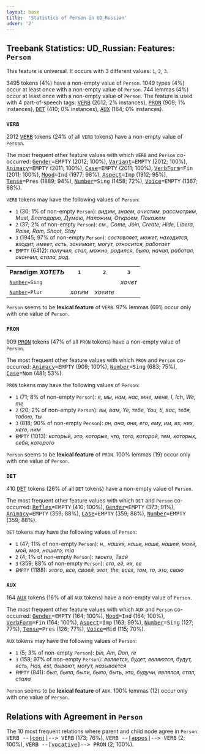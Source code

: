 ```yaml
---
layout: base
title:  'Statistics of Person in UD_Russian'
udver: '2'
---
```


## Treebank Statistics: UD_Russian: Features: `Person`

This feature is universal.
It occurs with 3 different values: `1`, `2`, `3`.

3495 tokens (4%) have a non-empty value of `Person`.
1049 types (4%) occur at least once with a non-empty value of `Person`.
744 lemmas (4%) occur at least once with a non-empty value of `Person`.
The feature is used with 4 part-of-speech tags: <tt><a href="ru-pos-VERB.html">VERB</a></tt> (2012; 2% instances), <tt><a href="ru-pos-PRON.html">PRON</a></tt> (909; 1% instances), <tt><a href="ru-pos-DET.html">DET</a></tt> (410; 0% instances), <tt><a href="ru-pos-AUX.html">AUX</a></tt> (164; 0% instances).

### `VERB`

2012 <tt><a href="ru-pos-VERB.html">VERB</a></tt> tokens (24% of all `VERB` tokens) have a non-empty value of `Person`.

The most frequent other feature values with which `VERB` and `Person` co-occurred: <tt><a href="ru-feat-Gender.html">Gender</a></tt><tt>=EMPTY</tt> (2012; 100%), <tt><a href="ru-feat-Variant.html">Variant</a></tt><tt>=EMPTY</tt> (2012; 100%), <tt><a href="ru-feat-Animacy.html">Animacy</a></tt><tt>=EMPTY</tt> (2011; 100%), <tt><a href="ru-feat-Case.html">Case</a></tt><tt>=EMPTY</tt> (2011; 100%), <tt><a href="ru-feat-VerbForm.html">VerbForm</a></tt><tt>=Fin</tt> (2011; 100%), <tt><a href="ru-feat-Mood.html">Mood</a></tt><tt>=Ind</tt> (1977; 98%), <tt><a href="ru-feat-Aspect.html">Aspect</a></tt><tt>=Imp</tt> (1912; 95%), <tt><a href="ru-feat-Tense.html">Tense</a></tt><tt>=Pres</tt> (1889; 94%), <tt><a href="ru-feat-Number.html">Number</a></tt><tt>=Sing</tt> (1458; 72%), <tt><a href="ru-feat-Voice.html">Voice</a></tt><tt>=EMPTY</tt> (1367; 68%).

`VERB` tokens may have the following values of `Person`:

* `1` (30; 1% of non-empty `Person`): <em>видим, знаем, очистим, рассмотрим, Must, Благодарю, Думаю, Наложим, Откроем, Покажем</em>
* `2` (37; 2% of non-empty `Person`): <em>см., Come, Join, Create, Hide, Libera, Raise, Ram, Shoot, Stay</em>
* `3` (1945; 97% of non-empty `Person`): <em>составляет, может, находится, входит, имеет, есть, занимает, могут, относится, работает</em>
* `EMPTY` (6412): <em>получил, стал, можно, родился, было, начал, работал, окончил, стала, род.</em>

<table>
  <tr><th>Paradigm <i>ХОТЕТЬ</i></th><th><tt>1</tt></th><th><tt>2</tt></th><th><tt>3</tt></th></tr>
  <tr><td><tt><tt><a href="ru-feat-Number.html">Number</a></tt><tt>=Sing</tt></tt></td><td></td><td></td><td><em>хочет</em></td></tr>
  <tr><td><tt><tt><a href="ru-feat-Number.html">Number</a></tt><tt>=Plur</tt></tt></td><td><em>хотим</em></td><td><em>хотите</em></td><td></td></tr>
</table>

`Person` seems to be **lexical feature** of `VERB`. 97% lemmas (691) occur only with one value of `Person`.

### `PRON`

909 <tt><a href="ru-pos-PRON.html">PRON</a></tt> tokens (47% of all `PRON` tokens) have a non-empty value of `Person`.

The most frequent other feature values with which `PRON` and `Person` co-occurred: <tt><a href="ru-feat-Animacy.html">Animacy</a></tt><tt>=EMPTY</tt> (909; 100%), <tt><a href="ru-feat-Number.html">Number</a></tt><tt>=Sing</tt> (683; 75%), <tt><a href="ru-feat-Case.html">Case</a></tt><tt>=Nom</tt> (481; 53%).

`PRON` tokens may have the following values of `Person`:

* `1` (71; 8% of non-empty `Person`): <em>я, мы, нам, нас, мне, меня, I, Ich, We, me</em>
* `2` (20; 2% of non-empty `Person`): <em>вы, вам, Ye, тебе, You, ti, вас, тебя, тобою, ты</em>
* `3` (818; 90% of non-empty `Person`): <em>он, она, они, его, ему, им, их, них, него, ним</em>
* `EMPTY` (1013): <em>который, это, которые, что, того, которой, тем, которых, себя, которого</em>

`Person` seems to be **lexical feature** of `PRON`. 100% lemmas (19) occur only with one value of `Person`.

### `DET`

410 <tt><a href="ru-pos-DET.html">DET</a></tt> tokens (26% of all `DET` tokens) have a non-empty value of `Person`.

The most frequent other feature values with which `DET` and `Person` co-occurred: <tt><a href="ru-feat-Reflex.html">Reflex</a></tt><tt>=EMPTY</tt> (410; 100%), <tt><a href="ru-feat-Gender.html">Gender</a></tt><tt>=EMPTY</tt> (373; 91%), <tt><a href="ru-feat-Animacy.html">Animacy</a></tt><tt>=EMPTY</tt> (359; 88%), <tt><a href="ru-feat-Case.html">Case</a></tt><tt>=EMPTY</tt> (359; 88%), <tt><a href="ru-feat-Number.html">Number</a></tt><tt>=EMPTY</tt> (359; 88%).

`DET` tokens may have the following values of `Person`:

* `1` (47; 11% of non-empty `Person`): <em>н., наших, наши, наше, нашей, моей, мой, моя, нашего, mia</em>
* `2` (4; 1% of non-empty `Person`): <em>твоего, Твой</em>
* `3` (359; 88% of non-empty `Person`): <em>его, её, их, ее</em>
* `EMPTY` (1188): <em>этого, все, своей, этот, the, всех, том, то, это, свою</em>

### `AUX`

164 <tt><a href="ru-pos-AUX.html">AUX</a></tt> tokens (16% of all `AUX` tokens) have a non-empty value of `Person`.

The most frequent other feature values with which `AUX` and `Person` co-occurred: <tt><a href="ru-feat-Gender.html">Gender</a></tt><tt>=EMPTY</tt> (164; 100%), <tt><a href="ru-feat-Mood.html">Mood</a></tt><tt>=Ind</tt> (164; 100%), <tt><a href="ru-feat-VerbForm.html">VerbForm</a></tt><tt>=Fin</tt> (164; 100%), <tt><a href="ru-feat-Aspect.html">Aspect</a></tt><tt>=Imp</tt> (163; 99%), <tt><a href="ru-feat-Number.html">Number</a></tt><tt>=Sing</tt> (127; 77%), <tt><a href="ru-feat-Tense.html">Tense</a></tt><tt>=Pres</tt> (126; 77%), <tt><a href="ru-feat-Voice.html">Voice</a></tt><tt>=Mid</tt> (115; 70%).

`AUX` tokens may have the following values of `Person`:

* `1` (5; 3% of non-empty `Person`): <em>bin, Am, Don, re</em>
* `3` (159; 97% of non-empty `Person`): <em>является, будет, являются, будут, есть, Has, est, бывают, могут, называется</em>
* `EMPTY` (841): <em>был, была, были, было, быть, это, будучи, являлся, стал, стала</em>

`Person` seems to be **lexical feature** of `AUX`. 100% lemmas (12) occur only with one value of `Person`.

## Relations with Agreement in `Person`

The 10 most frequent relations where parent and child node agree in `Person`:
<tt>VERB --[<tt><a href="ru-dep-conj.html">conj</a></tt>]--> VERB</tt> (173; 76%),
<tt>VERB --[<tt><a href="ru-dep-appos.html">appos</a></tt>]--> VERB</tt> (2; 100%),
<tt>VERB --[<tt><a href="ru-dep-vocative.html">vocative</a></tt>]--> PRON</tt> (2; 100%).

